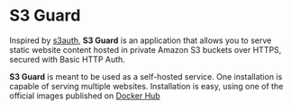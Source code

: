 # S3 Guard

Inspired by [s3auth](https://github.com/yegor256/s3auth), **S3 Guard** is an application that allows you to serve static website content hosted in private Amazon S3 buckets over HTTPS, secured with Basic HTTP Auth.
 
**S3 Guard** is meant to be used as a self-hosted service. One installation is capable of serving multiple websites. Installation is easy, using one of the official images published on [Docker Hub](https://hub.docker.com/r/mbezhanov/s3-guard/) 
